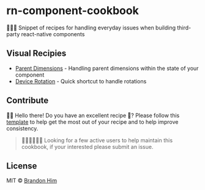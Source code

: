 # rn-component-cookbook
👨🏽‍🍳 Snippet of recipes for handling everyday issues when building third-party react-native components

## Visual Recipies
- [Parent Dimensions](/tree/master/visual/parent-dimensions.md) - Handling parent dimensions within the state of your component
- [Device Rotation](/tree/master/visual/device-rotation.md) - Quick shortcut to handle rotations

## Contribute
👋🏽 Hello there! Do you have an excellent recipe 🥘?
Please follow this [template](/tree/master/template.md) to help get the most out of your recipe and to help improve consistency.

> 👩🏾‍💼👨🏻‍💼
> Looking for a few active users to help maintain this cookbook, if your interested please submit an issue.

## License
MIT © [Brandon Him](https://github.com/brh55/rnc-component-cookbook)

